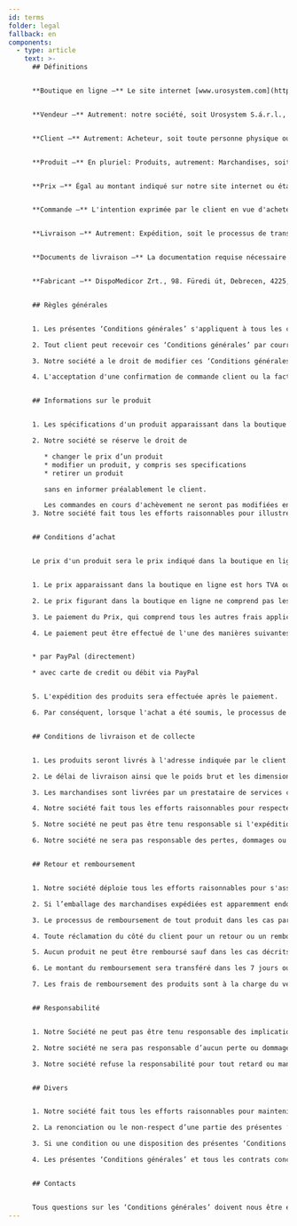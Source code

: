 ```yaml
---
id: terms
folder: legal
fallback: en
components:
  - type: article
    text: >-
      ## Définitions


      **Boutique en ligne –** Le site internet [www.urosystem.com](https://www.urosystem.com/)


      **Vendeur –** Autrement: notre société, soit Urosystem S.á.r.l., don’t le siège sociale se trouve sous le 26 Szent István park, 1137 Budapest, La Hongrie, Numéro de TVA communautaire: HU22923820. 


      **Client –** Autrement: Acheteur, soit toute personne physique ou morale qui achète des produits via la boutique en ligne.


      **Produit –** En pluriel: Produits, autrement: Marchandises, soit tout produit urologique disponible à l'achat dans notre boutique en ligne, vendu par notre société et acheté par le client.


      **Prix –** Égal au montant indiqué sur notre site internet ou établi autrement. 


      **Commande –** L'intention exprimée par le client en vue d'acheter des produits dans notre boutique en ligne.


      **Livraison –** Autrement: Expédition, soit le processus de transfert des marchandises commandées au client.


      **Documents de livraison –** La documentation requise nécessaire pour effectuer l'expédition.


      **Fabricant –** DispoMedicor Zrt., 98. Füredi út, Debrecen, 4225, Hungary.  


      ## Règles générales


      1. Les présentes ‘Conditions générales’ s'appliquent à tous les contrats et commandes concernant la vente de toute marchandise par notre société aux clients. Si un contrat distinct est conclu entre notre société et un client et qu'il contient des informations différentes des présentes ‘Conditions générales’, les conditions générales décrites dans le contrat séparé s'appliqueront. Tous les termes et conditions des présents ‘Conditions générales’ non élaborés dans un contrat séparé s'appliqueront également au contrat séparé.

      2. Tout client peut recevoir ces ‘Conditions générales’ par courrier électronique sur demande.

      3. Notre société a le droit de modifier ces ‘Conditions générales’ de temps à autre sans notification directe des clients.

      4. L'acceptation d'une confirmation de commande client ou la facturation des marchandises sera considérée comme une preuve concluante de l'acceptation par le client des présentes ‘Conditions générales’.


      ## Informations sur le produit


      1. Les spécifications d'un produit apparaissant dans la boutique en ligne correspondent aux spécifications réelles du produit décrit. Le vendeur ou le fabricant a le droit de modifier les spécifications sans en avertir les clients du vendeur. Notre société fait tous les efforts raisonnables pour fournir des informations exactes et à jour sur tous les produits disponibles dans la boutique en ligne. Le client peut confirmer toute spécification en contactant le vendeur en cas de doute.

      2. Notre société se réserve le droit de

         * changer le prix d’un produit
         * modifier un produit, y compris ses specifications
         * retirer un produit

         sans en informer préalablement le client.

         Les commandes en cours d'achèvement ne seront pas modifiées en raison de ces changements.
      3. Notre société fait tous les efforts raisonnables pour illustrer chaque produit de la boutique en ligne de la manière la plus précise possible. Le vendeur n'assume aucune responsabilité pour les différences mineures entre l'illustration du produit et le produit livré tant que les différences n'affectent pas l'utilisabilité du produit ou les spécifications directement décrites dans la boutique en ligne.. Tous les détails des marchandises peuvent être confirmés par le client en contactant notre société.


      ## Conditions d’achat


      Le prix d'un produit sera le prix indiqué dans la boutique en ligne, au moment de la commande.


      1. Le prix apparaissant dans la boutique en ligne est hors TVA ou tout autre coût applicable.

      2. Le prix figurant dans la boutique en ligne ne comprend pas les frais d'expédition, qui sont à la charge du client. (EXW)

      3. Le paiement du Prix, qui comprend tous les autres frais applicables, y compris, mais sans s'y limiter, les frais décrits aux points (2) et (3), doit être exécuté immédiatement après la confirmation de la commande.

      4. Le paiement peut être effectué de l'une des manières suivantes:


      * par PayPal (directement) 

      * avec carte de credit ou débit via PayPal


      5. L'expédition des produits sera effectuée après le paiement.

      6. Par conséquent, lorsque l'achat a été soumis, le processus de livraison des produits au client démarre instantanément. Pour cette raison, les commandes ayant été soumis, ne peuvent pas être annulées.


      ## Conditions de livraison et de collecte


      1. Les produits seront livrés à l'adresse indiquée par le client.

      2. Le délai de livraison ainsi que le poids brut et les dimensions des marchandises commandées seront précisés par le vendeur lors de la passation de la commande.

      3. Les marchandises sont livrées par un prestataire de services courrier défini au moment de la commande à la discrétion de l'acheteur au prix indiqué lors de la commande du produit aux conditions DDU (Rendu droits non acquittés).

      4. Notre société fait tous les efforts raisonnables pour respecter le délai de livraison indiqué et pour expédier les marchandises en parfait état. Si le vendeur est conscient de la défaillance de la livraison des marchandises dans le délai préalablement spécifié, l'acheteur en sera informé.

      5. Notre société ne peut pas être tenu responsable si l'expédition échoue pour des raisons hors de son contrôle.

      6. Notre société ne sera pas responsable des pertes, dommages ou dépenses induits par l'acheteur ou tout tiers (y compris, mais sans s'y limiter, la société de transport chargée de la livraison).


      ## Retour et remboursement


      1. Notre société déploie tous les efforts raisonnables pour s'assurer que tous les produits achetés sont livrés en parfait état. Une fois l'expédition terminée, le client doit vérifier si les produits commandés ont été livrés en parfait état et en parfait état.

      2. Si l’emballage des marchandises expédiées est apparemment endommagé, nous recommandons de ne pas accepter la livraison. Les produits livrés par notre société étant des produits stériles, l'échange n'est pas possible.

      3. Le processus de remboursement de tout produit dans les cas particuliers décrits sous (2) sera soumis à l'approbation de notre société.

      4. Toute réclamation du côté du client pour un retour ou un remboursement doit être soumise au vendeur dans les 14 jours suivant la livraison.

      5. Aucun produit ne peut être remboursé sauf dans les cas décrits sous (2).

      6. Le montant du remboursement sera transféré dans les 7 jours ouvrables après que la société a été informée par le prestataire de services d'expédition de l'échec de la livraison pour refus d'acceptation survenu en raison d'un emballage endommagé, et que les coordonnées bancaires du client sont disponibles pour le vendeur.

      7. Les frais de remboursement des produits sont à la charge du vendeur.


      ## Responsabilité


      1. Notre Société ne peut pas être tenu responsable des implications faites par l'acheteur, ou par toute autre partie impliquée dans le processus de réalisation d'une commande concernant la qualité ou les spécifications des produits, ou leur adéquation à la fin que soit l’ intention d'utilisation du client.

      2. Notre société ne sera pas responsable d’aucun perte ou dommage subi par le client résultant de l'utilisation inappropriée de tout produit.

      3. Notre société refuse la responsabilité pour tout retard ou manquement à l'exécution des obligations énoncées dans les présentes ‘Conditions générales’ s'il est induit par des événements de force majeure, y compris mais sans s'y limiter: accidents, catastrophes naturelles, panne de machines, indisponibilité de matières premières, grève, événéments hors contrôle humaine. Si un retard persiste pendant une durée que notre société juge déraisonnable ou si tout effort fait pour surmonter les obstacles induits par un événement de force majeure est vain, le vendeur peut résilier le contrat sans aucune responsabilité.


      ## Divers


      1. Notre société fait tous les efforts raisonnables pour maintenir la sécurité de la boutique en ligne. Pour les pertes et dommages induits par l'utilisation de la boutique en ligne, notre société ne peut pas être tenu responsable.

      2. La renonciation ou le non-respect d’une partie des présentes ‘Conditions générales’ par l'une ou l'autre des parties ne doit pas être interprété comme une renonciation aux autres parties de ces ‘Conditions générales’,ni comme une renonciation de la même partie à tout moment par la suite.

      3. Si une condition ou une disposition des présentes ‘Conditions générales’ devient déclarée invalide, inapplicable ou illégale pour quelque raison que ce soit par n’importe quel tribunal, la partie restante de ces ‘Conditions générales’ s'appliquera toujours.

      4. Les présentes ‘Conditions générales’ et tous les contrats conclus entre notre société et le client seront régis et interprétés conformément aux lois de la Hongrie. Les parties se soumettent par la présente à la compétence exclusive des tribunaux hongrois.


      ## Contacts


      Tous questions sur les ‘Conditions générales’ doivent nous être envoyées à l'adresse [mail@urosystem.com](mailto:mail@urosystem.com).
---
```


